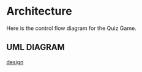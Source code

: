 # Architecture
Here is the control flow diagram for the Quiz Game.
## UML DIAGRAM
[design](https://github.com/isha121298/Mini_Project/blob/6a26249a512723dc197a8aa6de5e1ee79639608b/6_ImagesAndVideos/Untitled%20Workspace.png)
